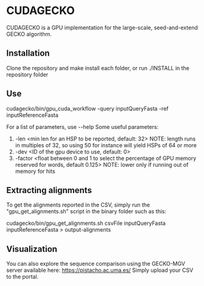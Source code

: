 # CUDAGECKO

CUDAGECKO is a GPU implementation for the large-scale, seed-and-extend GECKO algorithm. 

## Installation

Clone the repository and make install each folder, or run ./INSTALL in the repository folder

## Use

cudagecko/bin/gpu_cuda_workflow -query inputQueryFasta -ref inputReferenceFasta

For a list of parameters, use --help
Some useful parameters:

1. -len <min len for an HSP to be reported, default: 32> NOTE: length runs in multiples of 32, so using 50 for instance will yield HSPs of 64 or more
2. -dev <ID of the gpu device to use, default: 0>
3. -factor <float between 0 and 1 to select the percentage of GPU memory reserved for words, default 0.125> NOTE: lower only if running out of memory for hits

## Extracting alignments

To get the alignments reported in the CSV, simply run the "gpu_get_alignments.sh" script in the binary folder such as this:

cudagecko/bin/gpu_get_alignments.sh csvFile inputQueryFasta inputReferenceFasta > output-alignments

## Visualization

You can also explore the sequence comparison using the GECKO-MGV server available here: https://pistacho.ac.uma.es/
Simply upload your CSV to the portal.
